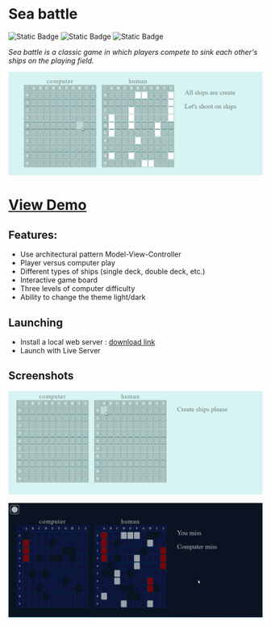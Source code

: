 # Sea battle  


![Static Badge](https://img.shields.io/badge/made%20by-AndrewVoloshin-blue)
![Static Badge](https://img.shields.io/badge/JavaScript-76.4%25-%23f1e05a)
![Static Badge](https://img.shields.io/badge/open%20source-%238b36db)

_Sea battle is a classic game in which players compete to sink each other's ships on the playing field._

![Show Game](./src/assets/gameLight.gif)


# [View Demo](https://andrewvoloshin.github.io/Sea-battle/) 


## Features:
- Use architectural pattern Model-View-Controller
- Player versus computer play
- Different types of ships (single deck, double deck, etc.)
- Interactive game board
- Three levels of computer difficulty
- Ability to change the theme light/dark
  

## Launching
- Install a local web server  : [download link ](https://marketplace.visualstudio.com/items?itemName=ritwickdey.LiveServer)
- Launch with Live Server
## Screenshots
![Show Game](./src/assets/gameLightCreate.gif)

![Show Game](./src/assets/gameLightDark.gif)


